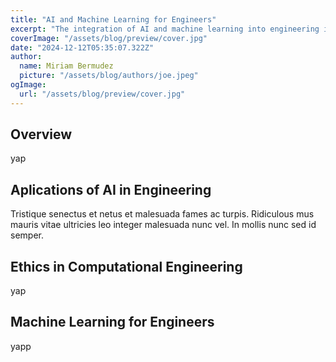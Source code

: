 ```yaml
---
title: "AI and Machine Learning for Engineers"
excerpt: "The integration of AI and machine learning into engineering is transforming the way problems are solved and designs are optimized. This sections explores the practical applications of AI across various engineering disciplines. "
coverImage: "/assets/blog/preview/cover.jpg"
date: "2024-12-12T05:35:07.322Z"
author:
  name: Miriam Bermudez
  picture: "/assets/blog/authors/joe.jpeg"
ogImage:
  url: "/assets/blog/preview/cover.jpg"
---
```


## Overview
yap


## Aplications of AI in Engineering

Tristique senectus et netus et malesuada fames ac turpis. Ridiculous mus mauris vitae ultricies leo integer malesuada nunc vel. In mollis nunc sed id semper. 

## Ethics in Computational Engineering 

yap

## Machine Learning for Engineers

yapp
